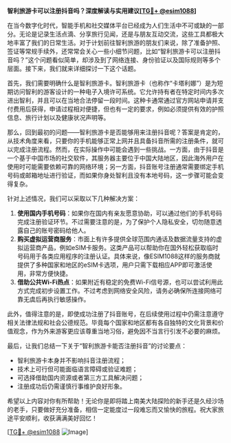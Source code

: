 **智利旅游卡可以注册抖音吗？深度解读与实用建议[[TG💪+ @esim1088](https://t.me/s/esim1088)]**

在当今数字化时代，智能手机和社交媒体平台已经成为人们生活中不可或缺的一部分。无论是记录生活点滴、分享旅行见闻，还是与朋友互动交流，这些工具都极大地丰富了我们的日常生活。对于计划前往智利旅游的朋友们来说，除了准备护照、签证等常规手续外，还常常会关心一些小细节问题，比如“智利旅游卡可以注册抖音吗？”这个问题看似简单，却涉及到了网络连接、身份验证以及国际规则等多个层面。接下来，我们就来详细探讨一下这个话题。

首先，我们需要明确什么是智利旅游卡。智利旅游卡（也称作“卡塔利娜”）是为短期访问智利的游客设计的一种电子入境许可系统。它允许持有者在特定时间内多次进出智利，并且可以在当地合法停留一段时间。这种卡通常通过官方网站申请并支付费用后获得，申请过程相对便捷，但也有一定的要求，例如必须提供有效的护照信息、旅行计划以及健康状况声明等。

那么，回到最初的问题——智利旅游卡是否能够用来注册抖音呢？答案是肯定的，从技术角度来看，只要你的手机能够正常上网并且具备抖音所需的注册条件，就可以完成注册流程。然而，在实际操作中可能会遇到一些挑战。一方面，由于抖音是一个基于中国市场的社交软件，其服务器主要位于中国大陆地区，因此海外用户在使用时可能需要依赖可靠的网络环境；另一方面，抖音账号注册通常需要绑定手机号码或邮箱地址进行验证，而如果你身处智利且没有本地号码，这一步骤可能会变得复杂。

针对上述情况，我们可以采取以下几种解决方案：

1. **使用国内手机号码**：如果你在国内有亲友愿意协助，可以通过他们的手机号码完成注册验证环节。不过需要注意的是，为了保护个人隐私安全，切勿随意透露自己的账号密码给他人。
2. **购买虚拟运营商服务**：市面上有许多提供全球范围内通话及数据流量支持的虚拟运营商产品，例如eSIM卡服务。这类产品可以帮助你在国外轻松获取临时号码用于各类应用程序的注册认证。具体来说，像ESIM1088这样的服务商就提供了多种国家和地区的eSIM卡选项，用户只需下载相应APP即可激活使用，非常方便快捷。
3. **借助公共Wi-Fi热点**：如果附近有稳定的免费Wi-Fi信号源，也可以尝试利用此方式完成初步设置工作。不过考虑到网络安全风险，请务必确保所连接网络可靠无虞后再执行敏感操作。

此外，值得注意的是，即使成功注册了抖音账号，在后续使用过程中仍需注意遵守相关法律法规和社会公德规范。毕竟每个国家和地区都有各自独特的文化背景和价值观念，作为外来游客更应该尊重当地习俗，避免因不当言行引发不必要的麻烦。

最后，让我们总结一下关于“智利旅游卡能否注册抖音”的讨论要点：
- 智利旅游卡本身并不影响抖音注册流程；
- 技术上可行但可能面临语言障碍或验证难题；
- 可选择借助国内资源或者第三方工具解决问题；
- 注册成功后仍需谨慎行事维护良好形象。

希望以上内容对你有所帮助！无论你是即将踏上南美大陆探险的新手还是久经沙场的老手，只要做好充分准备，相信一定能度过一段难忘而又愉快的旅程。祝大家旅途平安顺利，收获满满美好回忆！

[[TG💪+ @esim1088](https://t.me/s/esim1088) ![Image](https://i.postimg.cc/4NQfJmqS/Snipaste-2025-05-13-00-14-12.png)]
